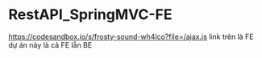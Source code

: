 # RestAPI_SpringMVC-FE
https://codesandbox.io/s/frosty-sound-wh4lco?file=/ajax.js
link trên là FE
dự án này là cả FE lẫn BE
